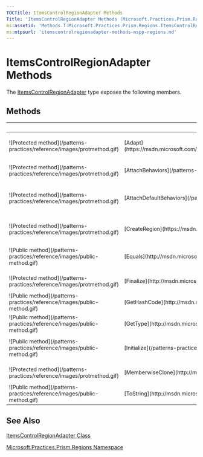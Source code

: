 ```yaml
---
TOCTitle: ItemsControlRegionAdapter Methods
Title: 'ItemsControlRegionAdapter Methods (Microsoft.Practices.Prism.Regions)'
ms:assetid: 'Methods.T:Microsoft.Practices.Prism.Regions.ItemsControlRegionAdapter'
ms:mtpsurl: 'itemscontrolregionadapter-methods-mspp-regions.md'
---
```


# ItemsControlRegionAdapter Methods

The [ItemsControlRegionAdapter](https://msdn.microsoft.com/library/microsoft.practices.prism.regions.itemscontrolregionadapter) type exposes the following members.

## Methods

<table>
<thead>
<tr class="header">
<th> </th>
<th>Name</th>
<th>Description</th>
</tr>
</thead>
<tbody>
<tr class="odd">
<td>![Protected method](/patterns-practices/reference/images/protmethod.gif)</td>
<td>[Adapt](https://msdn.microsoft.com/library/microsoft.practices.prism.regions.itemscontrolregionadapter.adapt(microsoft.practices.prism.regions.iregion%2csystem.windows.controls.itemscontrol))</td>
<td><div class="summary">
Adapts an [ItemsControl](http://msdn.microsoft.com/en-us/library/ms611045) to an [IRegion](https://msdn.microsoft.com/library/microsoft.practices.prism.regions.iregion).
</div>
(Overrides [RegionAdapterBase&lt;T&gt;.Adapt(IRegion, T)](/patterns-practices/reference/regionadapterbase-t-adapt-method-mspp-regions).)</td>
</tr>
<tr class="even">
<td>![Protected method](/patterns-practices/reference/images/protmethod.gif)</td>
<td>[AttachBehaviors](/patterns-practices/reference/regionadapterbase-t-attachbehaviors-method-mspp-regions)</td>
<td><div class="summary">
Template method to attach new behaviors.
</div>
(Inherited from [RegionAdapterBase&lt;T&gt;](/patterns-practices/reference/regionadapterbase-t-class-mspp-regions.)</td>
</tr>
<tr class="odd">
<td>![Protected method](/patterns-practices/reference/images/protmethod.gif)</td>
<td>[AttachDefaultBehaviors](/patterns-practices/reference/regionadapterbase-t-attachdefaultbehaviors-method-mspp-regions)</td>
<td><div class="summary">
This method adds the default behaviors by using the [IRegionBehaviorFactory](https://msdn.microsoft.com/library/microsoft.practices.prism.regions.iregionbehaviorfactory) object.
</div>
(Inherited from [RegionAdapterBase&lt;T&gt;](/patterns-practices/reference/regionadapterbase-t-class-mspp-regions.)</td>
</tr>
<tr class="even">
<td>![Protected method](/patterns-practices/reference/images/protmethod.gif)</td>
<td>[CreateRegion](https://msdn.microsoft.com/library/microsoft.practices.prism.regions.itemscontrolregionadapter.createregion)</td>
<td><div class="summary">
Creates a new instance of [AllActiveRegion](https://msdn.microsoft.com/library/microsoft.practices.prism.regions.allactiveregion).
</div>
(Overrides RegionAdapterBase&lt;T&gt;.CreateRegion()(/patterns-practices/reference/regionadapterbase-t-createregion-method-mspp-regions).)</td>
</tr>
<tr class="odd">
<td>![Public method](/patterns-practices/reference/images/public-method.gif)</td>
<td>[Equals](http://msdn.microsoft.com/en-us/library/bsc2ak47)</td>
<td><div class="summary">
Determines whether the specified [Object](http://msdn.microsoft.com/en-us/library/e5kfa45b) is equal to the current [Object](http://msdn.microsoft.com/en-us/library/e5kfa45b).
</div>
(Inherited from [Object](http://msdn.microsoft.com/en-us/library/e5kfa45b).)</td>
</tr>
<tr class="even">
<td>![Protected method](/patterns-practices/reference/images/protmethod.gif)</td>
<td>[Finalize](http://msdn.microsoft.com/en-us/library/4k87zsw7)</td>
<td><div class="summary">
Allows an object to try to free resources and perform other cleanup operations before it is reclaimed by garbage collection.
</div>
(Inherited from [Object](http://msdn.microsoft.com/en-us/library/e5kfa45b).)</td>
</tr>
<tr class="odd">
<td>![Public method](/patterns-practices/reference/images/public-method.gif)</td>
<td>[GetHashCode](http://msdn.microsoft.com/en-us/library/zdee4b3y)</td>
<td><div class="summary">
Serves as a hash function for a particular type.
</div>
(Inherited from [Object](http://msdn.microsoft.com/en-us/library/e5kfa45b).)</td>
</tr>
<tr class="even">
<td>![Public method](/patterns-practices/reference/images/public-method.gif)</td>
<td>[GetType](http://msdn.microsoft.com/en-us/library/dfwy45w9)</td>
<td><div class="summary">
Gets the [Type](http://msdn.microsoft.com/en-us/library/42892f65) of the current instance.
</div>
(Inherited from [Object](http://msdn.microsoft.com/en-us/library/e5kfa45b).)</td>
</tr>
<tr class="odd">
<td>![Public method](/patterns-practices/reference/images/public-method.gif)</td>
<td>[Initialize](/patterns-practices/reference/regionadapterbase-t-initialize-method-mspp-regions)</td>
<td><div class="summary">
Adapts an object and binds it to a new [IRegion](https://msdn.microsoft.com/library/microsoft.practices.prism.regions.iregion).
</div>
(Inherited from [RegionAdapterBase&lt;T&gt;](/patterns-practices/reference/regionadapterbase-t-class-mspp-regions).)</td>
</tr>
<tr class="even">
<td>![Protected method](/patterns-practices/reference/images/protmethod.gif)</td>
<td>[MemberwiseClone](http://msdn.microsoft.com/en-us/library/57ctke0a)</td>
<td><div class="summary">
Creates a shallow copy of the current [Object](http://msdn.microsoft.com/en-us/library/e5kfa45b).
</div>
(Inherited from [Object](http://msdn.microsoft.com/en-us/library/e5kfa45b).)</td>
</tr>
<tr class="odd">
<td>![Public method](/patterns-practices/reference/images/public-method.gif)</td>
<td>[ToString](http://msdn.microsoft.com/en-us/library/7bxwbwt2)</td>
<td><div class="summary">
Returns a string that represents the current object.
</div>
(Inherited from [Object](http://msdn.microsoft.com/en-us/library/e5kfa45b).)</td>
</tr>
</tbody>
</table>

## See Also

[ItemsControlRegionAdapter Class](https://msdn.microsoft.com/library/microsoft.practices.prism.regions.itemscontrolregionadapter)

[Microsoft.Practices.Prism.Regions Namespace](https://msdn.microsoft.com/library/microsoft.practices.prism.regions)